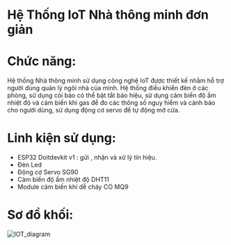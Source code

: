 # Hệ Thống IoT Nhà thông minh đơn giản

# Chức năng:

Hệ thống Nhà thông minh sử dụng công nghệ IoT được thiết kế nhằm hỗ trợ người dùng quản lý ngôi nhà của mình. Hệ thống điều khiển đèn ở các phòng, sử dụng còi báo có thể bật tắt báo hiệu, sử dụng cảm biến độ ẩm nhiệt độ và cảm biến khí gas để đo các thông số nguy hiểm và cảnh báo cho người dùng, sử dụng động cơ servo để tự động mở cửa.

# Linh kiện sử dụng:

* ESP32 Doitdevkit v1 : gửi , nhận và xử lý tín hiệu.
* Đèn Led
* Động cơ Servo SG90
* Cảm biến độ ẩm nhiệt độ DHT11
* Module cảm biến khí dễ cháy CO MQ9

# Sơ đồ khối:
![IOT_diagram]([https://github.com/user-attachments/assets/69b20eb7-42d4-4933-879e-3cdd33f662f3](https://github.com/linhlinhto/IoT_Automatic_Car_Park/blob/main/images/IOT_diagram.png))
